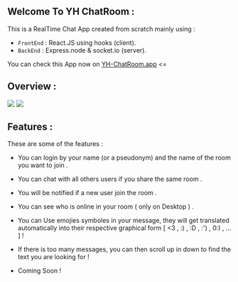 ## Welcome To YH ChatRoom :

This is a RealTime Chat App created from scratch mainly using :

* `FrontEnd` : React.JS using hooks (client).
* `BackEnd` : Express.node & socket.io (server).

You can check this App now on [YH-ChatRoom.app](https://yh-chatroom.netlify.app/) <=

## Overview :

![](client/public/chat1.png)
![](client/public/chat2.png)

## Features :

These are some of the features :

* You can login by your name (or a pseudonym) and the name of the room you want to join .

* You can chat with all others users if you share the same room .

* You will be notified if a new user join the room .

* You can see who is online in your room ( only on Desktop ) .

* You can Use emojies symboles in your message, they will get translated automatically into their respective graphical form [ <3 , :) , :D , :') , 0:) , ... ] !

* If there is too many messages, you can then scroll up in down to find the text you are looking for !

* Coming Soon !